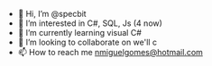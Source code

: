 - 👋 Hi, I’m @specbit
- 👀 I’m interested in C#, SQL, Js (4 now)
- 🌱 I’m currently learning visual C#
- 💞️ I’m looking to collaborate on we'll c
- 📫 How to reach me nmiguelgomes@hotmail.com

<!---
specbit/specbit is a ✨ special ✨ repository because its `README.md` (this file) appears on your GitHub profile.
You can click the Preview link to take a look at your changes.
--->
